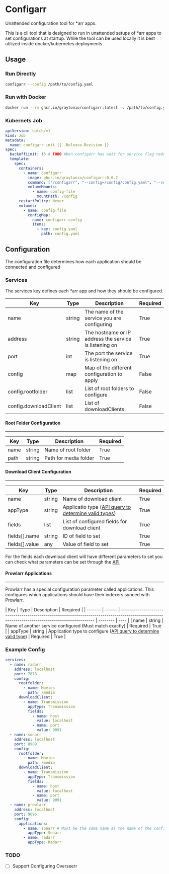 # Configarr

Unattended configuration tool for \*arr apps.

This is a cli tool that is designed to run in unattended setups of \*arr apps to set configurations at startup. While the tool can be used locally it is best utilized inside docker/kubernetes deployments.

## Usage

### Run Directly

```bash
configarr --config /path/to/config.yaml
```

### Run with Docker

```bash
docker run --rm ghcr.io/graytonio/configarr:latest -v /path/to/config.yaml:/app/config.yaml
```

### Kubernets Job

```yaml
apiVersion: batch/v1
kind: Job
metadata:
  name: configarr-init-{{ .Release.Revision }}
spec:
  backoffLimit: 15 # TODO When configarr has wait for service flag reduce to 6
  template:
    spec:
      containers:
        - name: configarr
          image: ghcr.io/graytonio/configarr:0.0.2
          command: ["/configarr", "--config=/config/config.yaml", "--verbose"]
          volumeMounts:
            - name: config-file
              mountPath: /config
      restartPolicy: Never
      volumes:
        - name: config-file
          configMap:
            name: configarr-config
            items:
              - key: config.yaml
                path: config.yaml
```

## Configuration

The configuration file determines how each application should be connected and configured

### Services

The services key defines each \*arr app and how they should be configured.

| Key                   | Type   | Description                                            | Required |
| --------------------- | ------ | ------------------------------------------------------ | -------- |
| name                  | string | The name of the service you are configuring            | True     |
| address               | string | The hostname or IP address the service is listening on | True     |
| port                  | int    | The port the service is listening on                   | True     |
| config                | map    | Map of the different configuration to apply            | False    |
| config.rootfolder     | list   | List of root folders to configure                      | False    |
| config.downloadClient | list   | List of downloadClients                                | False    |

#### Root Folder Configuration
---
| Key  | Type   | Description           | Required |
| ---- | ------ | --------------------- | -------- |
| name | string | Name of root folder   | True     |
| path | string | Path for media folder | True     |

#### Download Client Configuration
---
| Key            | Type   | Description                                                                                                                             | Required |
| -------------- | ------ | --------------------------------------------------------------------------------------------------------------------------------------- | -------- |
| name           | string | Name of download client                                                                                                                 | True     |
| appType        | string | Applicatio type ([API query to determine valid types](https://radarr.video/docs/api/#/DownloadClient/get_api_v3_downloadclient_schema)) | True     |
| fields         | list   | List of configured fields for download client                                                                                           | True     |
| fields[].name  | string | ID of field to set                                                                                                                      | True     |
| fields[].value | any    | Value of field to set                                                                                                                   | True     |

For the fields each download client will have different parameters to set you can check what parameters can be set through the [API](https://radarr.video/docs/api/#/DownloadClient/get_api_v3_downloadclient_schema)

#### Prowlarr Applications

---

Prowlarr has a special configuration parameter called applications. This configures which applications should have their indexers synced with Prowlarr.

| Key     | Type   | Description                                                                                                                                     | Required |
| ------- | ------ | ----------------------------------------------------------------------------------------------------------------------------------------------- | -------- | ---- |
| name    | string | Name of another service configured (Must match exactly)                                                                                         | Required | True |
| appType | string | Application type to configure ([API query to determine valid type](https://prowlarr.com/docs/api/#/Application/get_api_v1_applications_schema)) | Required | True |

### Example Config

```yaml
services:
  - name: radarr
    address: localhost
    port: 7878
    config:
      rootfolder:
        - name: Movies
          path: /media
      downloadClient:
        - name: Transmission
          appType: Transmission
          fields:
            - name: host
              value: localhost
            - name: port
              value: 9091
  - name: sonarr
    address: localhost
    port: 8989
    config:
      rootfolder:
        - name: Movies
          path: /media
      downloadClient:
        - name: Transmission
          appType: Transmission
          fields:
            - name: host
              value: localhost
            - name: port
              value: 9091
  - name: prowlarr
    address: localhost
    port: 9696
    config:
      applications:
        - name: sonarr # Must be the same name as the name of the configured service
          appType: Sonarr
        - name: radarr
          appType: Radarr
```

### TODO

- [ ] Support Configuring Overseerr

